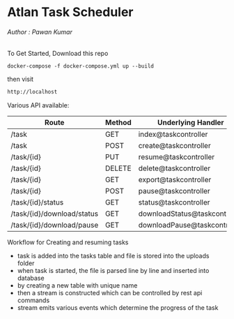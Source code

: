 # Atlan Task Scheduler
###### Author : Pawan Kumar

To Get Started, Download this repo

```shell script
docker-compose -f docker-compose.yml up --build
```
then visit
```html
http://localhost
```

Various API available:

| Route      | Method | Underlying Handler    | Response |   |
|------------|--------|-----------------------|----------|---|
| /task      | GET    | index@taskcontroller  | Array    |   |
| /task      | POST   | create@taskcontroller | Object   |   |
| /task/{id} | PUT    | resume@taskcontroller | Object   |   |
| /task/{id} | DELETE    | delete@taskcontroller | Object   |   |
| /task/{id} | GET    | export@taskcontroller | Object   |   |
| /task/{id} | POST    | pause@taskcontroller | Object   |   |
| /task/{id}/status | GET    | status@taskcontroller | Object   |   |
| /task/{id}/download/status | GET    | downloadStatus@taskcontroller | Object   |   |
| /task/{id}/download/pause | GET    | downloadPause@taskcontroller | Object   |   |

Workflow for Creating and resuming tasks
* task is added into the tasks table and file is stored into the uploads folder
* when task is started, the file is parsed line by line and inserted into database
* by creating a new table with unique name
* then a stream is constructed which can be controlled by rest api commands
* stream emits various events which determine the progress of the task

